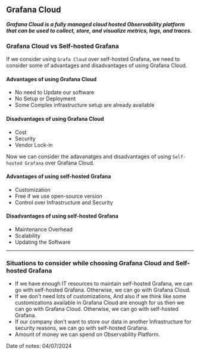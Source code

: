 ## Grafana Cloud

***Grafana Cloud is a fully managed cloud hosted Observability platform that can be used to collect, store, and visualize metrics, logs, and traces.***

### Grafana Cloud vs Self-hosted Grafana

If we consider using `Grafa Cloud` over self-hosted Grafana, we need to consider some of advantages and disadvantages of using Grafana Cloud.

#### Advantages of using Grafana Cloud

- No need to Update our software
- No Setup or Deployment
- Some Complex infrastructure setup are already available

#### Disadvantages of using Grafana Cloud

- Cost
- Security
- Vendor Lock-in

Now we can consider the adavanatges and disadvantages of using `Self-hosted Grafana` over Grafana Cloud.

#### Advantages of using self-hosted Grafana

- Customization
- Free if we use open-source version
- Control over Infrastructure and Security

#### Disadvantages of using self-hosted Grafana

- Maintenance Overhead
- Scalability
- Updating the Software

---

### Situations to consider while choosing Grafana Cloud and Self-hosted Grafana

- If we have enough IT resources to maintain self-hosted Grafana, we can go with self-hosted Grafana. Otherwise, we can go with Grafana Cloud.
- If we don't need lots of customizations, And also if we think like some customizations available in Grafana Cloud are enough for us then we can go with Grafana Cloud. Otherwise, we can go with self-hosted Grafana.
- If our company don't want to store our data in another Infrastructure for security reasons, we can go with self-hosted Grafana.
- Amount of money we can spend on Observability Platform.

Date of notes: 04/07/2024